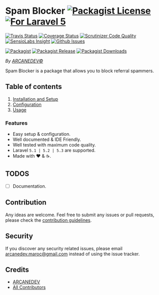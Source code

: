 # Spam Blocker [![Packagist License][badge_license]](LICENSE.md) [![For Laravel 5][badge_laravel]][link-github-repo]

[![Travis Status][badge_build]][link-travis]
[![Coverage Status][badge_coverage]][link-scrutinizer]
[![Scrutinizer Code Quality][badge_quality]][link-scrutinizer]
[![SensioLabs Insight][badge_insight]][link-insight]
[![Github Issues][badge_issues]][link-github-issues]

[![Packagist][badge_package]][link-packagist]
[![Packagist Release][badge_release]][link-packagist]
[![Packagist Downloads][badge_downloads]][link-packagist]

*By [ARCANEDEV&copy;](http://www.arcanedev.net/)*

Spam Blocker is a package that allows you to block referral spammers.

## Table of contents

  1. [Installation and Setup](_docs/1.Installation-and-Setup.md)
  2. [Configuration](_docs/2.Configuration.md)
  3. [Usage](_docs/3.Usage.md)

### Features

  * Easy setup &amp; configuration.
  * Well documented &amp; IDE Friendly.
  * Well tested with maximum code quality.
  * Laravel `5.1 | 5.2 | 5.3` are supported.
  * Made with :heart: &amp; :coffee:.
  
## TODOS

  - [ ] Documentation.

## Contribution

Any ideas are welcome. Feel free to submit any issues or pull requests, please check the [contribution guidelines](CONTRIBUTING.md).

## Security

If you discover any security related issues, please email arcanedev.maroc@gmail.com instead of using the issue tracker.

## Credits

- [ARCANEDEV][link-author]
- [All Contributors][link-contributors]

[badge_laravel]:      https://img.shields.io/badge/Laravel-%205.1|5.2|5.3-orange.svg?style=flat-square
[badge_license]:      https://img.shields.io/packagist/l/arcanedev/spam-blocker.svg?style=flat-square
[badge_build]:        https://img.shields.io/travis/ARCANEDEV/SpamBlocker.svg?style=flat-square
[badge_coverage]:     https://img.shields.io/scrutinizer/coverage/g/ARCANEDEV/SpamBlocker.svg?style=flat-square
[badge_quality]:      https://img.shields.io/scrutinizer/g/ARCANEDEV/SpamBlocker.svg?style=flat-square
[badge_insight]:      https://img.shields.io/sensiolabs/i/e689a60e-fa4f-4905-8219-d628bb8d74e2.svg?style=flat-square
[badge_issues]:       https://img.shields.io/github/issues/ARCANEDEV/SpamBlocker.svg?style=flat-square
[badge_package]:      https://img.shields.io/badge/package-arcanedev/spam--blocker-blue.svg?style=flat-square
[badge_release]:      https://img.shields.io/packagist/v/arcanedev/spam-blocker.svg?style=flat-square
[badge_downloads]:    https://img.shields.io/packagist/dt/arcanedev/spam-blocker.svg?style=flat-square

[link-author]:        https://github.com/arcanedev-maroc
[link-github-repo]:   https://github.com/ARCANEDEV/SpamBlocker
[link-github-issues]: https://github.com/ARCANEDEV/SpamBlocker/issues
[link-contributors]:  https://github.com/ARCANEDEV/SpamBlocker/graphs/contributors
[link-packagist]:     https://packagist.org/packages/arcanedev/spam-blocker
[link-travis]:        https://travis-ci.org/ARCANEDEV/SpamBlocker
[link-scrutinizer]:   https://scrutinizer-ci.com/g/ARCANEDEV/SpamBlocker/?branch=master
[link-insight]:       https://insight.sensiolabs.com/projects/e689a60e-fa4f-4905-8219-d628bb8d74e2
